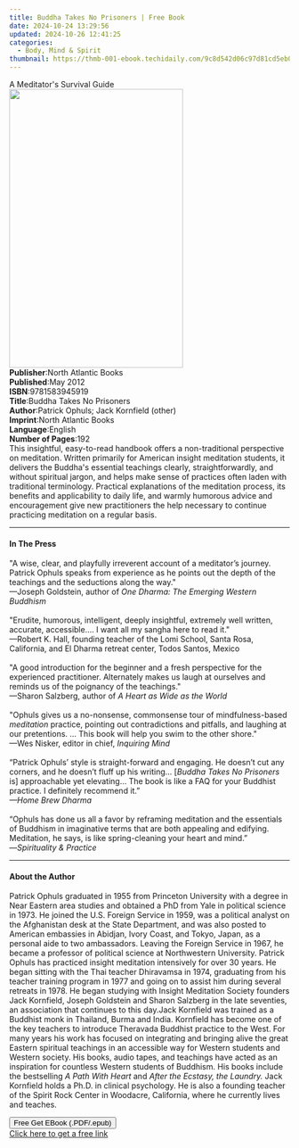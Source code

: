```yaml
---
title: Buddha Takes No Prisoners | Free Book
date: 2024-10-24 13:29:56
updated: 2024-10-26 12:41:25
categories:
  - Body, Mind & Spirit
thumbnail: https://thmb-001-ebook.techidaily.com/9c8d542d06c97d81cd5eb01ba305fe5ad46eff08b25f5aea5c5edbe7a206280b.jpg
---
```

<main id="book-container">
  <div class="flex flex-col">
    <div class="book-brief flex-1 py-6 px-4 sm:p-6 md:py-10 md:px-8">
      <!-- brief-->
      <div class="book-brief-main">A Meditator's Survival Guide</div>
    </div>
    <div
      class="book-meta-info flex-1 grid gap-4 col-start-1 col-end-3 row-start-1 sm:mb-6 sm:grid-cols-4 lg:gap-6 lg:col-start-2 lg:row-end-6 lg:row-span-6 lg:mb-0"
    >
      <div
        class="book-meta-info-left place-content-center mt-4 p-4 text-sm leading-6 col-start-2 col-span-2 dark:text-slate-400"
      >
        <img
          class="w-full h-500 object-cover rounded-lg sm:h-255 sm:col-span-2 lg:col-span-full"
          src="https://img-001-ebook.techidaily.com/f10defa09fce62fe59c3aeaec9bc2057de4967e2cdd488c3c5fa354d19008cee.jpg"
          alt=""
          width="312"
          height="500"
        />
      </div>
      <div
        class="book-meta-info-right mt-2 col-start-1 row-start-2 col-span-3 self-center"
      >
        <!-- meta data  -->
        <div class="flex flex-col px-4 md:px-8">
          <div class="flex-1">
            <strong>Publisher</strong>:<span class="px-2"
              >North Atlantic Books</span
            >
          </div>
          <div class="flex-1">
            <strong>Published</strong>:<span class="px-2">May 2012</span>
          </div>
          <div class="flex-1">
            <strong>ISBN</strong>:<span class="px-2">9781583945919</span>
          </div>
          <div class="flex-1">
            <strong>Title</strong>:<span class="px-2"
              >Buddha Takes No Prisoners</span
            >
          </div>
          <div class="flex-1">
            <strong>Author</strong>:<span class="px-2"
              >Patrick Ophuls; Jack Kornfield (other)</span
            >
          </div>
          <div class="flex-1">
            <strong>Imprint</strong>:<span class="px-2"
              >North Atlantic Books</span
            >
          </div>
          <div class="flex-1">
            <strong>Language</strong>:<span class="px-2">English</span>
          </div>
          <div class="flex-1">
            <strong>Number of Pages</strong>:<span class="px-2">192</span>
          </div>
        </div>
      </div>
    </div>
    <div class="book-description flex-1 py-6 px-4 sm:p-6 md:py-10 md:px-8">
      <div class="book-description-main">
        <div accordion-content="" id="description">
          This insightful, easy-to-read handbook offers a non-traditional
          perspective on meditation. Written primarily for American insight
          meditation students, it delivers the Buddha's essential teachings
          clearly, straightforwardly, and without spiritual jargon, and helps
          make sense of practices often laden with traditional terminology.
          Practical explanations of the meditation process, its benefits and
          applicability to daily life, and warmly humorous advice and
          encouragement give new practitioners the help necessary to continue
          practicing meditation on a regular basis.
        </div>
      </div>
    </div>
    <div class="book-excerpts flex-1 py-6 px-4 sm:p-6 md:py-10 md:px-8">
      <!-- excerpts-->
      <div class="book-excerpts-main">
        <hr />
        <h4 class="placeholder placeholder-heading">
          <span>In The Press</span>
        </h4>
        <p>
          "A wise, clear, and playfully irreverent account of a meditator’s
          journey. Patrick Ophuls speaks from experience as he points out the
          depth of the teachings and the seductions along the way."<br />—Joseph
          Goldstein, author of <i>One Dharma: The Emerging Western Buddhism</i
          ><br />
          <br />"Erudite, humorous, intelligent, deeply insightful, extremely
          well written, accurate, accessible.… I want all my sangha here to read
          it."<br />—Robert K. Hall, founding teacher of the Lomi School, Santa
          Rosa, California, and El Dharma retreat center, Todos Santos,
          Mexico<br />
          <br />"A good introduction for the beginner and a fresh perspective
          for the experienced practitioner. Alternately makes us laugh at
          ourselves and reminds us of the poignancy of the teachings."<br />—Sharon
          Salzberg, author of <i>A Heart as Wide as the World</i> <br />
          <br />"Ophuls gives us a no-nonsense, commonsense tour of
          mindfulness-based <i>meditation</i> practice, pointing out
          contradictions and pitfalls, and laughing at our pretentions. ... This
          book will help you swim to the other shore."<br />—Wes Nisker, editor
          in chief, <i>Inquiring Mind</i><br />
          <br />“Patrick Ophuls’ style is straight-forward and engaging. He
          doesn’t cut any corners, and he doesn’t fluff up his writing… [<i
            >Buddha Takes No Prisoners</i
          >
          is] approachable yet elevating… The book is like a FAQ for your
          Buddhist practice. I definitely recommend it.”<i
            ><br />—Home Brew Dharma<br /><br /></i
          >“Ophuls has done us all a favor by reframing meditation and the
          essentials of Buddhism in imaginative terms that are both appealing
          and edifying. Meditation, he says, is like spring-cleaning your heart
          and mind.”<br />
          —<i>Spirituality &amp; Practice</i>
        </p>
      </div>
    </div>
    <div class="book-about-author flex-1 py-6 px-4 sm:p-6 md:py-10 md:px-8">
      <!-- about author-->
      <div class="book-main-author-main">
        <hr />
        <h4 class="placeholder placeholder-heading">
          <span>About the Author</span>
        </h4>
        <p>
          Patrick Ophuls graduated in 1955 from Princeton University with a
          degree in Near Eastern area studies and obtained a PhD from Yale in
          political science in 1973. He joined the U.S. Foreign Service in 1959,
          was a political analyst on the Afghanistan desk at the State
          Department, and was also posted to American embassies in Abidjan,
          Ivory Coast, and Tokyo, Japan, as a personal aide to two ambassadors.
          Leaving the Foreign Service in 1967, he became a professor of
          political science at Northwestern University. Patrick Ophuls has
          practiced insight meditation intensively for over 30 years. He began
          sitting with the Thai teacher Dhiravamsa in 1974, graduating from his
          teacher training program in 1977 and going on to assist him during
          several retreats in 1978. He began studying with Insight Meditation
          Society founders Jack Kornfield, Joseph Goldstein and Sharon Salzberg
          in the late seventies, an association that continues to this day.Jack
          Kornfield was trained as a Buddhist monk in Thailand, Burma and India.
          Kornfield has become one of the key teachers to introduce Theravada
          Buddhist practice to the West. For many years his work has focused on
          integrating and bringing alive the great Eastern spiritual teachings
          in an accessible way for Western students and Western society. His
          books, audio tapes, and teachings have acted as an inspiration for
          countless Western students of Buddhism. His books include the
          bestselling <i>A Path With Heart</i> and
          <i>After the Ecstasy, the Laundry. </i>Jack Kornfield holds a Ph.D. in
          clinical psychology. He is also a founding teacher of the Spirit Rock
          Center in Woodacre, California, where he currently lives and teaches.
        </p>
      </div>
    </div>
    <div class="book-free-get flex-1 py-6 px-4 sm:p-6 md:py-10 md:px-8">
      <button
        id="btn-free-get"
        class="bg-blue-500 hover:bg-blue-700 text-white font-bold py-2 px-4 rounded"
      >
        Free Get EBook (.PDF/.epub)
      </button>
      <div id="countdown-display" class="px-2 text-lg mt-2"></div>
      <a
        id="free-link"
        class="hidden bg-blue-500 hover:bg-blue-700 text-white font-bold py-2 px-4 rounded"
        href="https://www.ebooks.com/en-us/book/883170/buddha-takes-no-prisoners/patrick-ophuls/"
        target="_blank"
        >Click here to get a free link</a
      >
    </div>
    <script>
      let countdownTime = 0;
      let countdownInterval = null;
      document
        .getElementById('btn-free-get')
        .addEventListener('click', startCountdown);
      function startCountdown() {
        countdownTime = new Date().getTime() + 60000 * 3;
        countdownInterval = setInterval(updateCountdown, 1000);
        document.getElementById('btn-free-get').disabled = true;
        document
          .getElementById('btn-free-get')
          .classList.add('bg-gray-500', 'cursor-not-allowed');
      }
      function updateCountdown() {
        let currentTime = new Date().getTime();
        let timeLeft = countdownTime - currentTime;
        let secondsLeft = Math.floor(timeLeft / 1000);
        document.getElementById('countdown-display').innerHTML =
          `Remaining time: ${secondsLeft} seconds.`;
        if (secondsLeft <= 0) {
          clearInterval(countdownInterval);
          document.getElementById('btn-free-get').classList.add('hidden');
          document.getElementById('free-link').classList.remove('hidden');
          document.getElementById('countdown-display').innerHTML = '';
        }
      }
    </script>
  </div>
</main>
